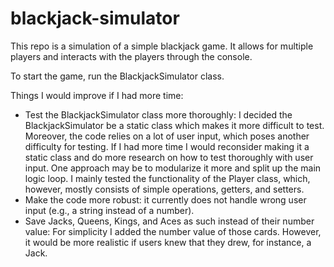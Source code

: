 # blackjack-simulator

This repo is a simulation of a simple blackjack game.
It allows for multiple players and interacts with the players through the console.

To start the game, run the BlackjackSimulator class.

Things I would improve if I had more time:
- Test the BlackjackSimulator class more thoroughly: I decided the BlackjackSimulator be a static class which makes it more difficult to test.
Moreover, the code relies on a lot of user input, which poses another difficulty for testing. If I had more time I would reconsider
making it a static class and do more research on how to test thoroughly with user input. One approach may be to modularize it more and split
up the main logic loop. I mainly tested the functionality of the Player class, which, however, mostly consists of simple operations,
 getters, and setters. 
- Make the code more robust: it currently does not handle wrong user input (e.g., a string instead of a number).
- Save Jacks, Queens, Kings, and Aces as such instead of their number value: For simplicity I added the number value
of those cards. However, it would be more realistic if users knew that they drew, for instance, a Jack. 